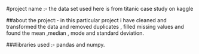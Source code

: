 #project name :-
the data set used here is from titanic case study on kaggle

##about the project:- 
in this particular project i have cleaned and transformed the data and removed duplicates , filled missing values and
found the mean ,median , mode and standard deviation.

###libraries used :-
pandas and numpy.
